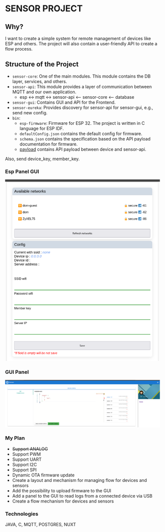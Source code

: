 # SENSOR PROJECT

## Why?

I want to create a simple system for remote management of devices like ESP and others. The project will also contain a user-friendly API to create a flow process.

## Structure of the Project

- `sensor-core`:
  One of the main modules. This module contains the DB layer, services, and others.
- `sensor-api`:
  This module provides a layer of communication between MQTT and our own application.
  - esp <-> mqtt <-> sensor-api <-- sensor-core <-- database
- `sensor-gui`:
  Contains GUI and API for the Frontend.
- `sensor-eureka`:
  Provides discovery for sensor-api for sensor-gui, e.g., send new config.
- `bin`:
  - `esp-firmware`:
    Firmware for ESP 32. The project is written in C language for ESP IDF.
  - `defaultConfig.json` contains the default config for firmware.
  - `schema.json` contains the specification based on the API payload documentation for firmware.
  - [payload](bin/payload/README.md) contains API payload between device and sensor-api.

Also, send device_key, member_key.

### Esp Panel GUI

![img.png](readme/esp-panel.png)

### GUI Panel

![img.png](readme/gui-panel.png)

### My Plan

* ~~Support ANALOG~~
* Support PWM
* Support UART
* Support I2C
* Support SPI
* Dynamic OTA firmware update
* Create a layout and mechanism for managing flow for devices and sensors
* Add the possibility to upload firmware to the GUI
* Add a panel to the GUI to read logs from a connected device via USB
* Create a flow mechanism for devices and sensors

### Technologies

JAVA, C, MQTT, POSTGRES, NUXT
